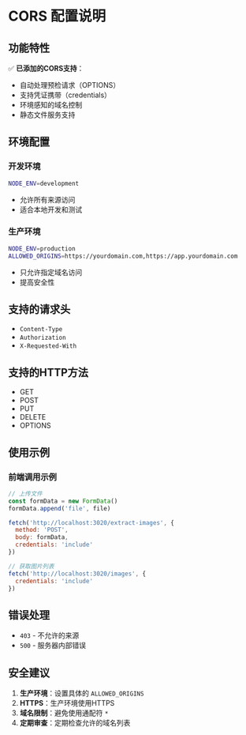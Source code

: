 # CORS 配置说明

## 功能特性

✅ **已添加的CORS支持**：
- 自动处理预检请求（OPTIONS）
- 支持凭证携带（credentials）
- 环境感知的域名控制
- 静态文件服务支持

## 环境配置

### 开发环境
```bash
NODE_ENV=development
```
- 允许所有来源访问
- 适合本地开发和测试

### 生产环境
```bash
NODE_ENV=production
ALLOWED_ORIGINS=https://yourdomain.com,https://app.yourdomain.com
```
- 只允许指定域名访问
- 提高安全性

## 支持的请求头

- `Content-Type`
- `Authorization` 
- `X-Requested-With`

## 支持的HTTP方法

- GET
- POST
- PUT
- DELETE
- OPTIONS

## 使用示例

### 前端调用示例
```javascript
// 上传文件
const formData = new FormData()
formData.append('file', file)

fetch('http://localhost:3020/extract-images', {
  method: 'POST',
  body: formData,
  credentials: 'include'
})

// 获取图片列表
fetch('http://localhost:3020/images', {
  credentials: 'include'
})
```

## 错误处理

- `403` - 不允许的来源
- `500` - 服务器内部错误

## 安全建议

1. **生产环境**：设置具体的 `ALLOWED_ORIGINS`
2. **HTTPS**：生产环境使用HTTPS
3. **域名限制**：避免使用通配符 `*`
4. **定期审查**：定期检查允许的域名列表 